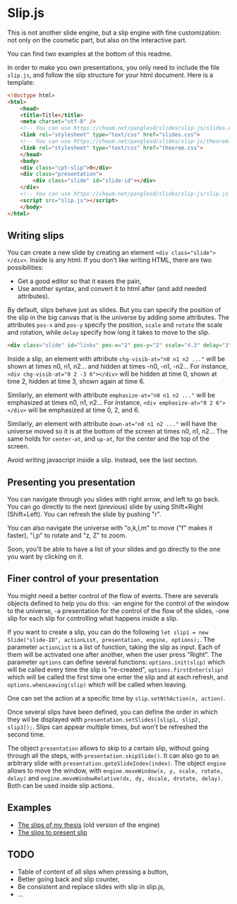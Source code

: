 # Slip.js

This is not another slide engine, but a slip engine with fine customization: not only on the cosmetic part, but also on the interactive part.

You can find two examples at the bottom of this readme.

In order to make you own presentations, you only need to include the file `slip.js`, and follow the slip structure for your html document. Here is a template:

```html
<!doctype html>
<html>
    <head>
	<title>Title</title>
	<meta charset="utf-8" />
	<!-- You can use https://choum.net/panglesd/slides/slip-js/slides.css as a CDN for now -->
	<link rel="stylesheet" type="text/css" href="slides.css"> 
	<!-- You can use https://choum.net/panglesd/slides/slip-js/theorem.css as a CDN for now -->
	<link rel="stylesheet" type="text/css" href="theorem.css">
    </head>
    <body>
	<div class="cpt-slip">0</div>
	<div class="presentation">
	    <div class="slide" id="slide-id"></div>
	</div>
    <!-- You can use https://choum.net/panglesd/slides/slip-js/slip.js as a CDN for now -->
	<script src="slip.js"></script>	
    </body>
</html>
```

## Writing slips
   
   You can create a new slide by creating an element `<div class="slide"></div>`. Inside is any html. If you don't like writing HTML, there are two possibilities:
   - Get a good editor so that it eases the pain,
   - Use another syntax, and convert it to html after (and add needed attributes).

   By default, slips behave just as slides. But you can specify the position of the slip in the big canvas that is the universe by adding some attributes. The attributes `pos-x` and `pos-y` specify the position, `scale` and `rotate` the scale and rotation, while `delay` specify how long it takes to move to the slip.
   ```html
   <div class="slide" id="links" pos-x="2" pos-y="2" scale="4.3" delay="3">
   ```

   Inside a slip, an element with attribute `chg-visib-at="n0 n1 n2 ..."` will be shown at times n0, n1, n2... and hidden at times -n0, -n1, -n2... For instance, `<div chg-visib-at="0 2 -3 6"></div>` will be hidden at time 0, shown at time 2, hidden at time 3, shown again at time 6.

   Similarly, an element with attribute `emphasize-at="n0 n1 n2 ..."` will be emphasized at times n0, n1, n2... For instance, `<div emphasize-at="0 2 6"></div>` will be emphasized at time 0, 2, and 6.

   Similarly, an element with attribute `down-at="n0 n1 n2 ..."` will have the universe moved so it is at the bottom of the screen at times n0, n1, n2... The same holds for `center-at`, and `up-at`, for the center and the top of the screen.

   Avoid writing javascript inside a slip. Instead, see the last section.

## Presenting you presentation

You can navigate through you slides with right arrow, and left to go back. You can go directly to the next (previous) slide by using Shift+Right (Shift+Left). You can refresh the slide by pushing "r".

You can also navigate the universe with "o,k,l,m" to move ("f" makes it faster), "i,p" to rotate and "z, Z" to zoom. 

Soon, you'll be able to have a list of your slides and go directly to the one you want by clicking on it.

## Finer control of your presentation

   You might need a better control of the flow of events. There are severals objects defined to help you do this:
     -an engine for the control of the window to the universe,
	 -a presentation for the control of the flow of the slides,
	 -one slip for each slip for controlling what happens inside a slip.
	 
   If you want to create a slip, you can do the following `let slip1 = new Slide("slide-ID", actionList, presentation, engine, options);`. The parameter `actionList` is a list of function, taking the slip as input. Each of them will be activated one after another, when the user press "Right". The parameter `options` can define several functions: `options.init(slip)` which will be called every time the slip is "re-created", `options.firstEnter(slip)` which will be called the first time one enter the slip and at each refresh, and `options.whenLeaving(slip)` which will be called when leaving.
   
   One can set the action at a specific time by `slip.setNthAction(n, action)`.
   
   Once several slips have been defined, you can define the order in which they wil be displayed with `presentation.setSlides([slip1, slip2, slip3]);`. Slips can appear multiple times, but won't be refreshed the second time.
   
   The object `presentation` allows to skip to a certain slip, without going through all the steps, with `presentation.skipSlide()`. It can also go to an arbitrary slide with `presentation.gotoSlideIndex(index)`.
   The object `engine` allows to move the window, with `engine.moveWindow(x, y, scale, rotate, delay)` and `engine.moveWindowRelative(dx, dy, dscale, drotate, delay)`. Both can be used inside slip actions.

## Examples

- [The slips of my thesis](http://choum.net/panglesd/slides/slides-js/slides.html) (old version of the engine)
- [The slips to present slip](http://choum.net/panglesd/slides/slip-js/slides.html)

## TODO

- Table of content of all slips when pressing a button,
- Better going back and slip counter,
- Be consistent and replace slides with slip in slip.js,
- ...

   
